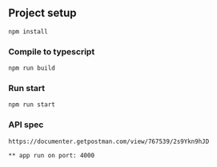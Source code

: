 ## Project setup

```
npm install
```

### Compile to typescript

```
npm run build
```

### Run start

```
npm run start
```

### API spec

```
https://documenter.getpostman.com/view/767539/2s9Ykn9hJD

** app run on port: 4000
```
